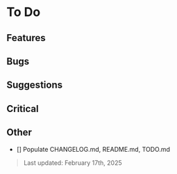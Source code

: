 # To Do

## Features

## Bugs

## Suggestions

## Critical

## Other
- [] Populate CHANGELOG.md, README.md, TODO.md

> Last updated: February 17th, 2025